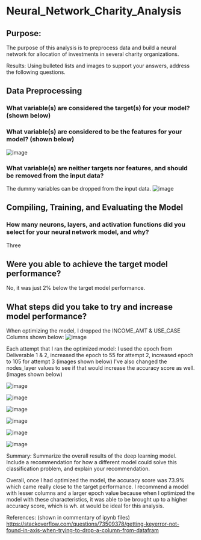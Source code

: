 # Neural_Network_Charity_Analysis


## Purpose: 
The purpose of this analysis is to preprocess data and build a neural network for allocation of investments in several charity organizations. 

Results: Using bulleted lists and images to support your answers, address the following questions.

## Data Preprocessing
### What variable(s) are considered the target(s) for your model? (shown below)
### What variable(s) are considered to be the features for your model? (shown below) 
![image](https://user-images.githubusercontent.com/116187123/230995721-f180f90e-4a19-48d2-8407-19aeb810bac1.png)

### What variable(s) are neither targets nor features, and should be removed from the input data?
The dummy variables can be dropped from the input data. 
![image](https://user-images.githubusercontent.com/116187123/230996073-7462b4de-a4f6-4b11-8085-cd8b53707d2b.png)

## Compiling, Training, and Evaluating the Model
### How many neurons, layers, and activation functions did you select for your neural network model, and why? 
Three 
## Were you able to achieve the target model performance? 
No, it was just 2% below the target model performance. 

## What steps did you take to try and increase model performance?
When optimizing the model, I dropped the INCOME_AMT & USE_CASE Columns shown below: 
![image](https://user-images.githubusercontent.com/116187123/230989346-87297123-785a-4190-a497-ba4fc05f3a21.png)

Each attempt that I ran the optimized model: 
I used the epoch from Deliverable 1 & 2, increased the epoch to 55 for attempt 2, increased epoch to 105 for attempt 3 (images shown below) 
I've also changed the nodes_layer values to see if that would increase the accuracy score as well. (images shown below) 

![image](https://user-images.githubusercontent.com/116187123/230989906-751011b2-7d38-4d88-a713-429a1f53795e.png)

![image](https://user-images.githubusercontent.com/116187123/230990077-7a4838d5-36d9-44cc-bfce-3ea81b5f5ac6.png)


![image](https://user-images.githubusercontent.com/116187123/230990166-997866a7-685c-4c92-be5b-5ca7d503f555.png)

![image](https://user-images.githubusercontent.com/116187123/230990219-7cc2b0ec-9fbb-4226-b56c-5ce858bbcce1.png)


![image](https://user-images.githubusercontent.com/116187123/230990333-aab1a863-cd5f-45fe-845e-576f00529574.png)

![image](https://user-images.githubusercontent.com/116187123/230990396-02c32303-bec3-416f-8278-18d03bd759b0.png)

Summary: Summarize the overall results of the deep learning model. Include a recommendation for how a different model could solve this classification problem, and explain your recommendation.


Overall, once I had optimized the model, the accuracy score was 73.9% which came really close to the target performance. I recommend a model with lesser columns and 
a larger epoch value because when I optimized the model with these characteristics, it was able to be brought up to a higher accuracy score, which is wh. at would be 
ideal for this analysis.

References: (shown in commentary of ipynb files)
https://stackoverflow.com/questions/73509378/getting-keyerror-not-found-in-axis-when-trying-to-drop-a-column-from-datafram
